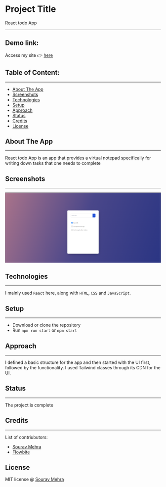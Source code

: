 # [](#project-title)Project Title

React todo App

---

## [](#demo-link)Demo link:

Access my site 👉 [here](https://react-todo-app-sourav.netlify.app/)

## [](#table-of-content)Table of Content:

---

- [About The App](#about-the-app)
- [Screenshots](#screenshots)
- [Technologies](#technologies)
- [Setup](#setup)
- [Approach](#approach)
- [Status](#status)
- [Credits](#credits)
- [License](#license)

## [](#about-the-app)About The App

---

React todo App is an app that provides a virtual notepad specifically
for writing down tasks that one needs to complete

## [](#screenshots)Screenshots

---

![The todo app](./public/todo-app.png)

## [](#technologies)Technologies

---

I mainly used `React` here, along with `HTML`, `CSS` and `JavaScript`.

## [](#setup)Setup

---

- Download or clone the repository
- Run `npm run start` or `npm start`

## [](#approach)Approach

---

I defined a basic structure for the app and then started with the UI first, followed by the functionality. I used Tailwind classes through its CDN for the UI.

## [](#status)Status

---

The project is complete

## [](#credits)Credits

---

List of contriubutors:

- [Sourav Mehra](https://github.com/mehra-sourav)
- [Flowbite](https://flowbite.com/docs/components/)

## [](#license)License

MIT license @ [Sourav Mehra](https://github.com/mehra-sourav)
